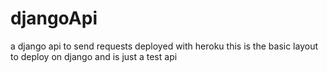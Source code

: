 # djangoApi
a django api to send requests
 deployed with heroku
 this is the basic layout to deploy on django
 and is just a test api
 
 

